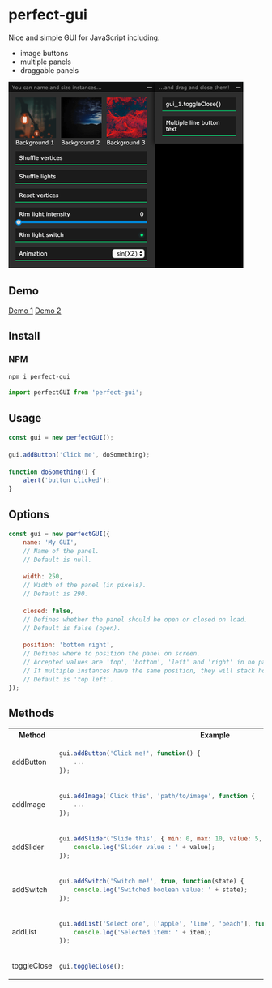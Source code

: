 # perfect-gui
Nice and simple GUI for JavaScript including:  
- image buttons 
- multiple panels
- draggable panels

<img src="https://raw.githubusercontent.com/thibka/thibka.github.io/master/perfect-gui/_data/capture.png" width="464"/>  

## Demo
[Demo 1](https://projects.thibautfoussard.com/square_noise/)
[Demo 2](https://thibka.github.io/perfect-gui/public/)

## Install

### NPM
```bash
npm i perfect-gui
```
```javascript
import perfectGUI from 'perfect-gui';
```

## Usage

```javascript
const gui = new perfectGUI();

gui.addButton('Click me', doSomething);

function doSomething() {
    alert('button clicked');
}
```

## Options
```javascript
const gui = new perfectGUI({
    name: 'My GUI',
    // Name of the panel. 
    // Default is null.
    
    width: 250,
    // Width of the panel (in pixels). 
    // Default is 290.
    
    closed: false, 
    // Defines whether the panel should be open or closed on load. 
    // Default is false (open).

    position: 'bottom right',
    // Defines where to position the panel on screen.
    // Accepted values are 'top', 'bottom', 'left' and 'right' in no particular order ('bottom right' = 'right bottom').
    // If multiple instances have the same position, they will stack horizontally.
    // Default is 'top left'.
});
```

## Methods
<table>
<tr><th>Method</th><th>Example</th></tr>
<tr><td>addButton</td><td>

```javascript
gui.addButton('Click me!', function() {
    ...
});
```
</td></tr>
<tr><td>addImage</td><td>

```javascript
gui.addImage('Click this', 'path/to/image', function {
    ...
});
```
</td></tr>
<tr><td>addSlider</td><td>

```javascript
gui.addSlider('Slide this', { min: 0, max: 10, value: 5, step: .1 }, function(value) {
    console.log('Slider value : ' + value);
});
```
</td></tr>
<tr><td>addSwitch</td><td>

```javascript
gui.addSwitch('Switch me!', true, function(state) {
    console.log('Switched boolean value: ' + state);
});
```
</td></tr>
<tr><td>addList</td><td>

```javascript
gui.addList('Select one', ['apple', 'lime', 'peach'], function(item) {
    console.log('Selected item: ' + item);
});
```
</td></tr>
<tr><td>toggleClose</td><td>

```javascript
gui.toggleClose();
```
</td></tr>
</table>
